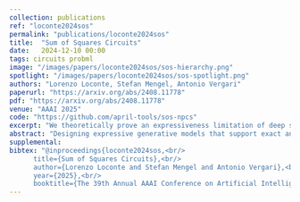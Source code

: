 ```yaml
---
collection: publications
ref: "loconte2024sos"
permalink: "publications/loconte2024sos"
title:  "Sum of Squares Circuits"
date:   2024-12-10 00:00
tags: circuits probml
image: "/images/papers/loconte2024sos/sos-hierarchy.png"
spotlight: "/images/papers/loconte2024sos/sos-spotlight.png"
authors: "Lorenzo Loconte, Stefan Mengel, Antonio Vergari"
paperurl: "https://arxiv.org/abs/2408.11778"
pdf: "https://arxiv.org/abs/2408.11778"
venue: "AAAI 2025"
code: "https://github.com/april-tools/sos-npcs"
excerpt: "We theoretically prove an expressiveness limitation of deep subtractive mixture models learned by squaring circuits. To overcome this limitation, we propose sum of squares circuits and build an expressiveness hierarchy around them, allowing us to unify and separate many tractable probabilistic models."
abstract: "Designing expressive generative models that support exact and efficient inference is a core question in probabilistic ML. Probabilistic circuits (PCs) offer a framework where this tractability-vs-expressiveness trade-off can be analyzed theoretically. Recently, squared PCs encoding subtractive mixtures via negative parameters have emerged as tractable models that can be exponentially more expressive than monotonic PCs, i.e., PCs with positive parameters only. In this paper, we provide a more precise theoretical characterization of the expressiveness relationships among these models. First, we prove that squared PCs can be less expressive than monotonic ones. Second, we formalize a novel class of PCs -- sum of squares PCs -- that can be exponentially more expressive than both squared and monotonic PCs. Around sum of squares PCs, we build an expressiveness hierarchy that allows us to precisely unify and separate different tractable model classes such as Born Machines and PSD models, and other recently introduced tractable probabilistic models by using complex parameters. Finally, we empirically show the effectiveness of sum of squares circuits in performing distribution estimation."
supplemental: 
bibtex: "@inproceedings{loconte2024sos,<br/>
      title={Sum of Squares Circuits},<br/>
      author={Lorenzo Loconte and Stefan Mengel and Antonio Vergari},<br/>
      year={2025},<br/>
      booktitle={The 39th Annual AAAI Conference on Artificial Intelligence}}"
---
```

